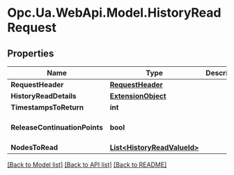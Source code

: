 # Opc.Ua.WebApi.Model.HistoryReadRequest

## Properties

Name | Type | Description | Notes
------------ | ------------- | ------------- | -------------
**RequestHeader** | [**RequestHeader**](RequestHeader.md) |  | [optional] 
**HistoryReadDetails** | [**ExtensionObject**](ExtensionObject.md) |  | [optional] 
**TimestampsToReturn** | **int** |  | [optional] 
**ReleaseContinuationPoints** | **bool** |  | [optional] [default to false]
**NodesToRead** | [**List&lt;HistoryReadValueId&gt;**](HistoryReadValueId.md) |  | [optional] 

[[Back to Model list]](../README.md#documentation-for-models) [[Back to API list]](../README.md#documentation-for-api-endpoints) [[Back to README]](../README.md)

